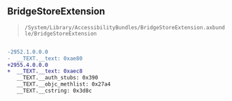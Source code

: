 ## BridgeStoreExtension

> `/System/Library/AccessibilityBundles/BridgeStoreExtension.axbundle/BridgeStoreExtension`

```diff

-2952.1.0.0.0
-  __TEXT.__text: 0xae80
+2955.4.0.0.0
+  __TEXT.__text: 0xaec8
   __TEXT.__auth_stubs: 0x390
   __TEXT.__objc_methlist: 0x27a4
   __TEXT.__cstring: 0x3d8c

```
